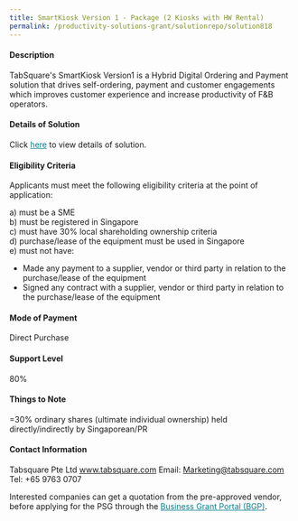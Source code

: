 ```yaml
---
title: SmartKiosk Version 1 - Package (2 Kiosks with HW Rental)
permalink: /productivity-solutions-grant/solutionrepo/solution818
---
```


#### Description

TabSquare's SmartKiosk Version1 is a Hybrid Digital Ordering and Payment solution that drives self-ordering, payment and customer engagements which improves customer experience and increase productivity of F&B operators. 

#### Details of Solution

Click <a href='https://govassist.gobusiness.gov.sg/images/psg/TabSquare_SmartKiosk_Annex_3_Part_2.pdf' style='color:#037e8a'>here</a> to view details of solution.

#### Eligibility Criteria

Applicants must meet the following eligibility criteria at the point of application:

a) must be a SME <br>
b) must be registered in Singapore <br>
c) must have 30% local shareholding ownership criteria <br>
d) purchase/lease of the equipment must be used in Singapore <br>
e) must not have:
- Made any payment to a supplier, vendor or third party in relation to the purchase/lease of the equipment
- Signed any contract with a supplier, vendor or third party in relation to the purchase/lease of the equipment

#### Mode of Payment
Direct Purchase

#### Support Level
80%

#### Things to Note
=30% ordinary shares (ultimate individual ownership) held directly/indirectly by Singaporean/PR

#### Contact Information
Tabsquare Pte Ltd
www.tabsquare.com
Email: Marketing@tabsquare.com
Tel: +65 9763 0707

Interested companies can get a quotation from the pre-approved vendor, before applying for the PSG through the <a target='_blank' style='color:#037e8a' href='https://www.businessgrants.gov.sg/'>Business Grant Portal (BGP)</a>.
